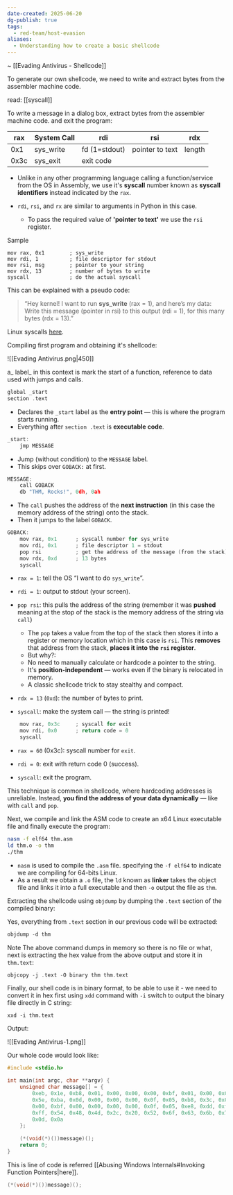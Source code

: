 ```yaml
---
date-created: 2025-06-20
dg-publish: true
tags:
  - red-team/host-evasion
aliases:
  - Understanding how to create a basic shellcode
---
```

~ [[Evading Antivirus - Shellcode]]

To generate our own shellcode, we need to write and extract bytes from the assembler machine code.

read: [[syscall]]

To write a message in a dialog box, extract bytes from the assembler machine code. and exit the program:

|rax|System Call|rdi|rsi|rdx|
|---|---|---|---|---|
|0x1|sys_write|fd (1=stdout)|pointer to text|length|
|0x3c|sys_exit|exit code|||

- Unlike in any other programming language calling a function/service from the OS in Assembly, we use it's **syscall** number known as **syscall identifiers** instead indicated by the `rax`.

- `rdi`, `rsi`, and `rx` are similar to arguments in Python in this case.
	- To pass the required value of **'pointer to text'** we use the `rsi` register.

Sample

```
mov rax, 0x1        ; sys_write
mov rdi, 1          ; file descriptor for stdout
mov rsi, msg        ; pointer to your string
mov rdx, 13         ; number of bytes to write
syscall             ; do the actual syscall
```

This can be explained with a pseudo code:

> “Hey kernel! I want to run **sys_write** (rax = 1), and here’s my data:  
Write this message (pointer in rsi) to this output (rdi = 1), for this many bytes (rdx = 13).”

Linux syscalls [here](https://blog.rchapman.org/posts/Linux_System_Call_Table_for_x86_64/).

Compiling first program and obtaining it's shellcode:

![[Evading Antivirus.png|450]]

a_ label_ in this context is mark the start of a function, reference to data used with jumps and calls.


```C
global _start
section .text
```

- Declares the `_start` label as the **entry point** — this is where the program starts running.
- Everything after `section .text` is **executable code**.

```C
_start:
    jmp MESSAGE
```

- Jump (without condition) to the `MESSAGE` label.
- This skips over `GOBACK:` at first.

```C
MESSAGE:
    call GOBACK
    db "THM, Rocks!", 0dh, 0ah
```

- The `call` pushes the address of the **next instruction** (in this case the memory address of the string) onto the stack.
- Then it jumps to the label `GOBACK`.

```C
GOBACK:
    mov rax, 0x1      ; syscall number for sys_write
    mov rdi, 0x1      ; file descriptor 1 = stdout
    pop rsi           ; get the address of the message (from the stack)
    mov rdx, 0xd      ; 13 bytes
    syscall
```

- `rax = 1`: tell the OS “I want to do `sys_write`”.
- `rdi = 1`: output to stdout (your screen).
    
- `pop rsi`: this pulls the address of the string (remember it was **pushed** meaning at the stop of the stack is the memory address of the string via `call`) 

	- The `pop` takes a value from the top of the stack then stores it into a register or memory location which in this case is `rsi`. This **removes** that address from the stack, **places it into the `rsi` register**.
	- But why?:
	- No need to manually calculate or hardcode a pointer to the string.
	- It's **position-independent** — works even if the binary is relocated in memory.
	- A classic shellcode trick to stay stealthy and compact.

- `rdx = 13` (`0xd`): the number of bytes to print.
    
- `syscall`: make the system call — the string is printed!

```C
    mov rax, 0x3c     ; syscall for exit
    mov rdi, 0x0      ; return code = 0
    syscall
```

- `rax = 60` (0x3c): syscall number for `exit`.
    
- `rdi = 0`: exit with return code 0 (success).
    
- `syscall`: exit the program.

This technique is common in shellcode, where hardcoding addresses is unreliable. Instead, **you find the address of your data dynamically** — like with `call` and `pop`.

Next, we compile and link the ASM code to create an x64 Linux executable file and finally execute the program:

```bash
nasm -f elf64 thm.asm
ld thm.o -o thm
./thm
```

- `nasm` is used to compile the `.asm` file. specifying the `-f elf64` to indicate we are compiling for 64-bits Linux.
- As a result we obtain a `.o` file, the `ld` known as **linker** takes the object file and links it into a full executable and then `-o` output the file as `thm`.

Extracting the shellcode using `objdump` by dumping the `.text` section of the compiled binary:

Yes, everything from `.text` section in our previous code will be extracted:

```C
objdump -d thm
```

Note The above command dumps in memory so there is no file or what, next is extracting the hex value from the above output and store it in `thm.text`:

```C
objcopy -j .text -O binary thm thm.text
```

Finally, our shell code is in binary format, to be able to use it - we need to convert it in hex first using `xdd` command with `-i` switch to output the binary file directly in C string:

```
xxd -i thm.text
```

Output:

![[Evading Antivirus-1.png]]

Our whole code would look like:

```C
#include <stdio.h>

int main(int argc, char **argv) {
    unsigned char message[] = {
        0xeb, 0x1e, 0xb8, 0x01, 0x00, 0x00, 0x00, 0xbf, 0x01, 0x00, 0x00, 0x00,
        0x5e, 0xba, 0x0d, 0x00, 0x00, 0x00, 0x0f, 0x05, 0xb8, 0x3c, 0x00, 0x00,
        0x00, 0xbf, 0x00, 0x00, 0x00, 0x00, 0x0f, 0x05, 0xe8, 0xdd, 0xff, 0xff,
        0xff, 0x54, 0x48, 0x4d, 0x2c, 0x20, 0x52, 0x6f, 0x63, 0x6b, 0x73, 0x21,
        0x0d, 0x0a
    };
    
    (*(void(*)())message)();
    return 0;
}
```

This is line of code is referred [[Abusing Windows Internals#Invoking Function Pointers|here]].
```C
(*(void(*)())message)();
```



